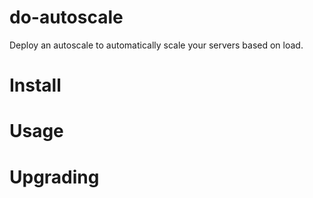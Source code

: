 # do-autoscale

Deploy an autoscale to automatically scale your servers based on load.

# Install

# Usage

# Upgrading